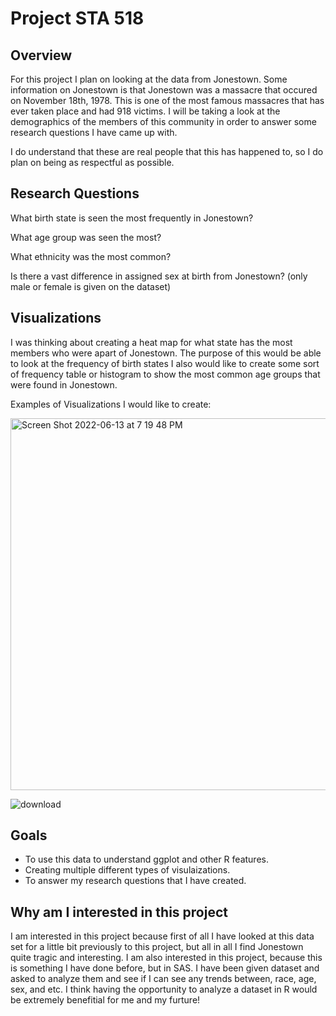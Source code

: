 # Project STA 518
## Overview
For this project I plan on looking at the data from Jonestown. Some information on Jonestown is that Jonestown was a massacre that occured on November 18th, 1978. This is one of the most famous massacres that has ever taken place and had 918 victims. I will be taking a look at the demographics of the members of this community in order to answer some research questions I have came up with. 

I do understand that these are real people that this has happened to, so I do plan on being as respectful as possible.


## Research Questions
What birth state is seen the most frequently in Jonestown?

What age group was seen the most?

What ethnicity was the most common?

Is there a vast difference in assigned sex at birth from Jonestown? (only male or female is given on the dataset)

## Visualizations
I was thinking about creating a heat map for what state has the most members who were apart of Jonestown. The purpose of this would be able to look at the frequency of birth states
I also would like to create some sort of frequency table or histogram to show the most common age groups that were found in Jonestown.

Examples of Visualizations I would like to create:

<img width="595" alt="Screen Shot 2022-06-13 at 7 19 48 PM" src="https://user-images.githubusercontent.com/105237447/173462924-11770b49-2bce-4d75-8ad2-b58ba0f8428e.png">

![download](https://user-images.githubusercontent.com/105237447/173463360-c2eb8dfb-e4e8-4b13-8456-e6659e47ef3f.png)


## Goals
- To use this data to understand ggplot and other R features. 
- Creating multiple different types of visulaizations.
- To answer my research questions that I have created. 

## Why am I interested in this project
I am interested in this project because first of all I have looked at this data set for a little bit previously to this project, but all in all I find Jonestown quite tragic and interesting. I am also interested in this project, because this is something I have done before, but in SAS. I have been given dataset and asked to analyze them and see if I can see any trends between, race, age, sex, and etc. I think having the opportunity to analyze a dataset in R would be extremely benefitial for me and my furture!
